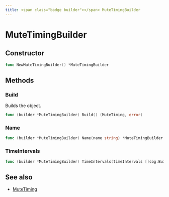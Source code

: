 ```yaml
---
title: <span class="badge builder"></span> MuteTimingBuilder
---
```

# <span class="badge builder"></span> MuteTimingBuilder

## Constructor

```go
func NewMuteTimingBuilder() *MuteTimingBuilder
```
## Methods

### <span class="badge object-method"></span> Build

Builds the object.

```go
func (builder *MuteTimingBuilder) Build() (MuteTiming, error)
```

### <span class="badge object-method"></span> Name

```go
func (builder *MuteTimingBuilder) Name(name string) *MuteTimingBuilder
```

### <span class="badge object-method"></span> TimeIntervals

```go
func (builder *MuteTimingBuilder) TimeIntervals(timeIntervals []cog.Builder[alerting.TimeInterval]) *MuteTimingBuilder
```

## See also

 * <span class="badge object-type-struct"></span> [MuteTiming](./object-MuteTiming.md)
